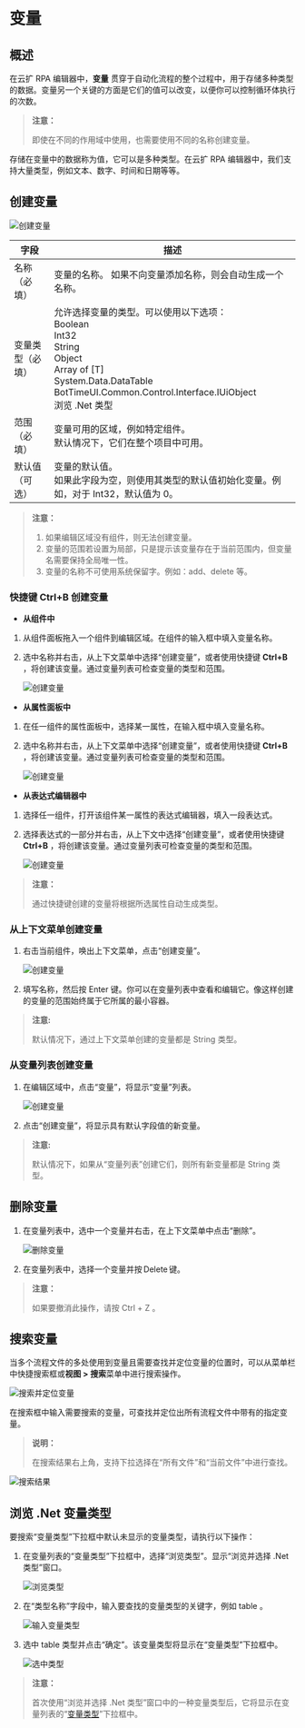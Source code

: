 # 变量

## 概述

在云扩 RPA 编辑器中，**变量** 贯穿于自动化流程的整个过程中，用于存储多种类型的数据。变量另一个关键的方面是它们的值可以改变，以便你可以控制循环体执行的次数。

> **注意：**
>
> 即使在不同的作用域中使用，也需要使用不同的名称创建变量。

存储在变量中的数据称为值，它可以是多种类型。在云扩 RPA 编辑器中，我们支持大量类型，例如文本、数字、时间和日期等等。

## 创建变量

![创建变量](https://docimages.blob.core.chinacloudapi.cn/images/Studio/Variable/variabletips.png)

|字段| 描述|
|---|---|
|名称（必填）| 变量的名称。 如果不向变量添加名称，则会自动生成一个名称。
|变量类型（必填）| 允许选择变量的类型。可以使用以下选项：</br> Boolean </br> Int32 </br> String </br> Object </br> Array of [T] </br> System.Data.DataTable </br> BotTimeUI.Common.Control.Interface.IUiObject </br> 浏览 .Net 类型 |
|范围（必填）| 变量可用的区域，例如特定组件。</br> 默认情况下，它们在整个项目中可用。|
|默认值（可选）| 变量的默认值。  </br> 如果此字段为空，则使用其类型的默认值初始化变量。例如，对于 Int32，默认值为 0。 |

> **注意：**
>
> 1. 如果编辑区域没有组件，则无法创建变量。 
> 2. 变量的范围若设置为局部，只是提示该变量存在于当前范围内，但变量名需要保持全局唯一性。
> 3. 变量的名称不可使用系统保留字。例如：add、delete 等。

### 快捷键 Ctrl+B 创建变量

- **从组件中**

1. 从组件面板拖入一个组件到编辑区域。在组件的输入框中填入变量名称。
2. 选中名称并右击，从上下文菜单中选择“创建变量”，或者使用快捷键 **Ctrl+B** ，将创建该变量。通过变量列表可检查变量的类型和范围。

   ![创建变量](https://docimages.blob.core.chinacloudapi.cn/images/Studio/Variable/Activity-createVariable.png)

- **从属性面板中**

1. 在任一组件的属性面板中，选择某一属性，在输入框中填入变量名称。
2. 选中名称并右击，从上下文菜单中选择“创建变量”，或者使用快捷键 **Ctrl+B** ，将创建该变量。通过变量列表可检查变量的类型和范围。

   ![创建变量](https://docimages.blob.core.chinacloudapi.cn/images/Studio/Variable/Property-createVariable.png)

- **从表达式编辑器中**

1. 选择任一组件，打开该组件某一属性的表达式编辑器，填入一段表达式。
2. 选择表达式的一部分并右击，从上下文中选择“创建变量”，或者使用快捷键 **Ctrl+B** ，将创建该变量。通过变量列表可检查变量的类型和范围。

   ![创建变量](https://docimages.blob.core.chinacloudapi.cn/images/Studio/Variable/Editor-createVariable.png)

> **注意：**
>
>通过快捷键创建的变量将根据所选属性自动生成类型。
  
### 从上下文菜单创建变量

1. 右击当前组件，唤出上下文菜单，点击“创建变量”。

   ![创建变量](https://docimages.blob.core.chinacloudapi.cn/images/Studio/Variable/menu-createVariable.png)

2. 填写名称，然后按 Enter 键。你可以在变量列表中查看和编辑它。像这样创建的变量的范围始终属于它所属的最小容器。

>**注意:**
>
>默认情况下，通过上下文菜单创建的变量都是 String 类型。
  
### 从变量列表创建变量

1. 在编辑区域中，点击“变量”，将显示“变量”列表。

   ![创建变量](https://docimages.blob.core.chinacloudapi.cn/images/Studio/Variable/variablePanel-createVariable.png)

2. 点击“创建变量”，将显示具有默认字段值的新变量。

>**注意:**
>
>默认情况下，如果从“变量列表”创建它们，则所有新变量都是 String 类型。
  
## 删除变量

1. 在变量列表中，选中一个变量并右击，在上下文菜单中点击“删除”。

   ![删除变量](https://docimages.blob.core.chinacloudapi.cn/images/Studio/Variable/deleteVariable.png)

2. 在变量列表中，选择一个变量并按 Delete 键。

>**注意：**
>
>如果要撤消此操作，请按 Ctrl + Z 。

## 搜索变量

当多个流程文件的多处使用到变量且需要查找并定位变量的位置时，可以从菜单栏中快捷搜索框或**视图 > 搜索**菜单中进行搜索操作。

![搜索并定位变量](https://docimages.blob.core.chinacloudapi.cn/images/Studio/searchvariables20210323.png)

在搜索框中输入需要搜索的变量，可查找并定位出所有流程文件中带有的指定变量。

>**说明：**
>
>在搜索结果右上角，支持下拉选择在“所有文件”和“当前文件”中进行查找。

![搜索结果](https://docimages.blob.core.chinacloudapi.cn/images/Studio/searchvariablesresult20210323.png)

## 浏览 .Net 变量类型

要搜索“变量类型”下拉框中默认未显示的变量类型，请执行以下操作：

1. 在变量列表的“变量类型”下拉框中，选择“浏览类型”。显示“浏览并选择 .Net 类型”窗口。

    ![浏览类型](https://docimages.blob.core.chinacloudapi.cn/images/Studio/Variable/viewTypeOfVariable.png)

2. 在“类型名称”字段中，输入要查找的变量类型的关键字，例如 table 。

    ![输入变量类型](https://docimages.blob.core.chinacloudapi.cn/images/Studio/Variable/inputTable.png)

3. 选中 table 类型并点击“确定”。该变量类型将显示在“变量类型”下拉框中。

    ![选中类型](https://docimages.blob.core.chinacloudapi.cn/images/Studio/Variable/confirmTable.png)

>**注意：**
>
>首次使用“浏览并选择 .Net 类型”窗口中的一种变量类型后，它将显示在变量列表的“[变量类型](./TypeOfVariables.md)”下拉框中。

